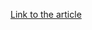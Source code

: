 [Link to the article](https://bi-zone.medium.com/zooming-in-on-cve-2024-7965-388231c81157?source=rss-3882bedad280------2)
